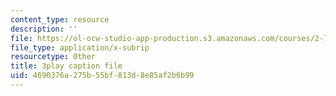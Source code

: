 ```yaml
---
content_type: resource
description: ''
file: https://ol-ocw-studio-app-production.s3.amazonaws.com/courses/2-71-optics-spring-2009/4690376a275b55bf813d8e85af2b6b99_JmWguqCZRxk.vtt
file_type: application/x-subrip
resourcetype: Other
title: 3play caption file
uid: 4690376a-275b-55bf-813d-8e85af2b6b99
---
```

